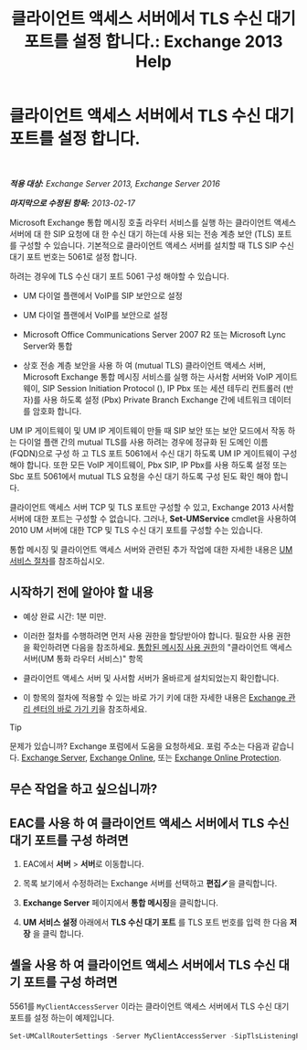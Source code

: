 ﻿---
title: '클라이언트 액세스 서버에서 TLS 수신 대기 포트를 설정 합니다.: Exchange 2013 Help'
TOCTitle: 클라이언트 액세스 서버에서 TLS 수신 대기 포트를 설정 합니다.
ms:assetid: f4401923-61fa-4dc5-95f8-c0d2f515b2ea
ms:mtpsurl: https://technet.microsoft.com/ko-kr/library/JJ673576(v=EXCHG.150)
ms:contentKeyID: 50556113
ms.date: 05/22/2018
mtps_version: v=EXCHG.150
ms.translationtype: MT
---

# 클라이언트 액세스 서버에서 TLS 수신 대기 포트를 설정 합니다.

 

_**적용 대상:** Exchange Server 2013, Exchange Server 2016_

_**마지막으로 수정된 항목:** 2013-02-17_

Microsoft Exchange 통합 메시징 호출 라우터 서비스를 실행 하는 클라이언트 액세스 서버에 대 한 SIP 요청에 대 한 수신 대기 하는데 사용 되는 전송 계층 보안 (TLS) 포트를 구성할 수 있습니다. 기본적으로 클라이언트 액세스 서버를 설치할 때 TLS SIP 수신 대기 포트 번호는 5061로 설정 합니다.

하려는 경우에 TLS 수신 대기 포트 5061 구성 해야할 수 있습니다.

  - UM 다이얼 플랜에서 VoIP를 SIP 보안으로 설정

  - UM 다이얼 플랜에서 VoIP를 보안으로 설정

  - Microsoft Office Communications Server 2007 R2 또는 Microsoft Lync Server와 통합

  - 상호 전송 계층 보안을 사용 하 여 (mutual TLS) 클라이언트 액세스 서버, Microsoft Exchange 통합 메시징 서비스를 실행 하는 사서함 서버와 VoIP 게이트웨이, SIP Session Initiation Protocol (), IP Pbx 또는 세션 테두리 컨트롤러 (반자)를 사용 하도록 설정 (Pbx) Private Branch Exchange 간에 네트워크 데이터를 암호화 합니다.

UM IP 게이트웨이 및 UM IP 게이트웨이 만들 때 SIP 보안 또는 보안 모드에서 작동 하는 다이얼 플랜 간의 mutual TLS를 사용 하려는 경우에 정규화 된 도메인 이름 (FQDN)으로 구성 하 고 TLS 포트 5061에서 수신 대기 하도록 UM IP 게이트웨이 구성 해야 합니다. 또한 모든 VoIP 게이트웨이, Pbx SIP, IP Pbx를 사용 하도록 설정 또는 Sbc 포트 5061에서 mutual TLS 요청을 수신 대기 하도록 구성 된도 확인 해야 합니다.

클라이언트 액세스 서버 TCP 및 TLS 포트만 구성할 수 있고, Exchange 2013 사서함 서버에 대한 포트는 구성할 수 없습니다. 그러나, **Set-UMService** cmdlet을 사용하여 2010 UM 서버에 대한 TCP 및 TLS 수신 대기 포트를 구성할 수는 있습니다.

통합 메시징 및 클라이언트 액세스 서버와 관련된 추가 작업에 대한 자세한 내용은 [UM 서비스 절차](um-services-procedures-exchange-2013-help.md)를 참조하십시오.

## 시작하기 전에 알아야 할 내용

  - 예상 완료 시간: 1분 미만.

  - 이러한 절차를 수행하려면 먼저 사용 권한을 할당받아야 합니다. 필요한 사용 권한을 확인하려면 다음을 참조하세요. [통합된 메시징 사용 권한](unified-messaging-permissions-exchange-2013-help.md)의 "클라이언트 액세스 서버(UM 통화 라우터 서비스)" 항목

  - 클라이언트 액세스 서버 및 사서함 서버가 올바르게 설치되었는지 확인합니다.

  - 이 항목의 절차에 적용할 수 있는 바로 가기 키에 대한 자세한 내용은 [Exchange 관리 센터의 바로 가기 키](keyboard-shortcuts-in-the-exchange-admin-center-exchange-online-protection-help.md)을 참조하세요.


> [!TIP]
> 문제가 있습니까? Exchange 포럼에서 도움을 요청하세요. 포럼 주소는 다음과 같습니다. <A href="https://go.microsoft.com/fwlink/p/?linkid=60612">Exchange Server</A>, <A href="https://go.microsoft.com/fwlink/p/?linkid=267542">Exchange Online</A>, 또는 <A href="https://go.microsoft.com/fwlink/p/?linkid=285351">Exchange Online Protection</A>.



## 무슨 작업을 하고 싶으십니까?

## EAC를 사용 하 여 클라이언트 액세스 서버에서 TLS 수신 대기 포트를 구성 하려면

1.  EAC에서 **서버** \> **서버**로 이동합니다.

2.  목록 보기에서 수정하려는 Exchange 서버를 선택하고 **편집**![편집 아이콘](images/JJ218640.6f53ccb2-1f13-4c02-bea0-30690e6ea71d(EXCHG.150).gif "편집 아이콘")을 클릭합니다.

3.  **Exchange Server** 페이지에서 **통합 메시징**을 클릭합니다.

4.  **UM 서비스 설정** 아래에서 **TLS 수신 대기 포트** 를 TLS 포트 번호를 입력 한 다음 **저장** 을 클릭 합니다.

## 셸을 사용 하 여 클라이언트 액세스 서버에서 TLS 수신 대기 포트를 구성 하려면

5561를 `MyClientAccessServer` 이라는 클라이언트 액세스 서버에서 TLS 수신 대기 포트를 설정 하는이 예제입니다.

```powershell
Set-UMCallRouterSettings -Server MyClientAccessServer -SipTlsListeningPort 5561
```

